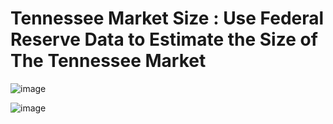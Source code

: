 # Tennessee Market Size : Use Federal Reserve Data to Estimate the Size of The Tennessee Market


![image](https://github.com/LNshuti/tennessee-market-size/assets/13305262/61f770b4-da0a-4845-a7ca-20f05b93dd32)



![image](https://github.com/LNshuti/tennessee-market-size/assets/13305262/777eb469-4816-4b7e-bc84-25f6d754bdb5)
